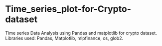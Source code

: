 # Time_series_plot-for-Crypto-dataset
Time series Data Analysis using Pandas and matplotlib for crypto dataset.
Libraries used: Pandas, Matplotlib, mlpfinance, os, glob2.
